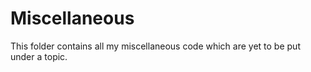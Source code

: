# Miscellaneous

This folder contains all my miscellaneous code which are yet to be put under a topic.